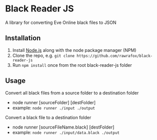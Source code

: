 Black Reader JS
======
A library for converting Eve Online black files to JSON

Installation
------
1) Install  [Node.js](http://www.nodejs.org) along with the node package manager (NPM)
2) Clone the repo, e.g. `git clone https://github.com/rawrafox/black-reader-js`
3) Run `npm install` once from the root black-reader-js folder

Usage
-----
Convert all black files from a source folder to a destination folder
* node runner [sourceFolder] [destFolder]
* example: `node runner ./input ./output`

Convert a black file to a destination folder
* node runner [sourceFileName.black] [destFolder]
* example: `node runner ./input/data.black ./output`